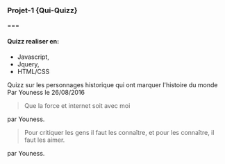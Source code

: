 ### Projet-1 {Qui-Quizz}
===
#### Quizz realiser en: 
+ Javascript, 
+ Jquery, 
+ HTML/CSS

Quizz sur les personnages historique qui ont marquer l'histoire du monde  
Par Youness le 26/08/2016  

> Que la force et internet soit avec moi

par Youness.

> Pour critiquer les gens il faut les connaître, et pour les connaître, il faut les aimer.

 par Youness.

